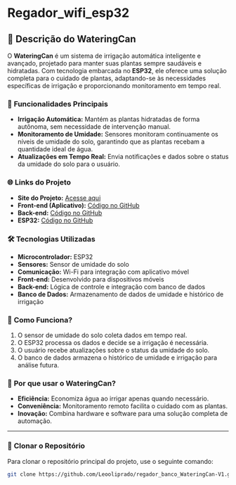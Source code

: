 # Regador_wifi_esp32

## 🌱 **Descrição do WateringCan**

O **WateringCan** é um sistema de irrigação automática inteligente e avançado, projetado para manter suas plantas sempre saudáveis e hidratadas. Com tecnologia embarcada no **ESP32**, ele oferece uma solução completa para o cuidado de plantas, adaptando-se às necessidades específicas de irrigação e proporcionando monitoramento em tempo real.

### 🚀 **Funcionalidades Principais**
- **Irrigação Automática:** Mantém as plantas hidratadas de forma autônoma, sem necessidade de intervenção manual.
- **Monitoramento de Umidade:** Sensores monitoram continuamente os níveis de umidade do solo, garantindo que as plantas recebam a quantidade ideal de água.
- **Atualizações em Tempo Real:** Envia notificações e dados sobre o status da umidade do solo para o usuário.

### 🌐 **Links do Projeto**
- **Site do Projeto:** [Acesse aqui](http://44.206.253.220/MeuSite-V2/automacao.html)
- **Front-end (Aplicativo):** [Código no GitHub](https://github.com/Leooliprado/regador_wifi_app)
- **Back-end:** [Código no GitHub](https://github.com/Leooliprado/regador_wifi)
- **ESP32:** [Código no GitHub](https://github.com/Leooliprado/regador_wifi_esp32)

### 🛠️ **Tecnologias Utilizadas**
- **Microcontrolador:** ESP32
- **Sensores:** Sensor de umidade do solo
- **Comunicação:** Wi-Fi para integração com aplicativo móvel
- **Front-end:** Desenvolvido para dispositivos móveis
- **Back-end:** Lógica de controle e integração com banco de dados
- **Banco de Dados:** Armazenamento de dados de umidade e histórico de irrigação

### 📱 **Como Funciona?**
1. O sensor de umidade do solo coleta dados em tempo real.
2. O ESP32 processa os dados e decide se a irrigação é necessária.
3. O usuário recebe atualizações sobre o status da umidade do solo.
4. O banco de dados armazena o histórico de umidade e irrigação para análise futura.

### 🌟 **Por que usar o WateringCan?**
- **Eficiência:** Economiza água ao irrigar apenas quando necessário.
- **Conveniência:** Monitoramento remoto facilita o cuidado com as plantas.
- **Inovação:** Combina hardware e software para uma solução completa de automação.

---

### 🔗 **Clonar o Repositório**
Para clonar o repositório principal do projeto, use o seguinte comando:

```bash
git clone https://github.com/Leooliprado/regador_banco_WateringCan-V1.git
```
